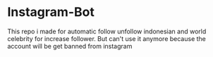 # Instagram-Bot
This repo i made for automatic follow unfollow indonesian and world celebrity for increase follower. But can't use it anymore because the account will be get banned from instagram
